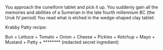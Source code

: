 You approach the cuneiform tablet and pick it up.
You suddenly gain all the memories and abilities of a Sumerian in the late fourth millennium BC (the Uruk IV period)
You read what is etched in the wedge-shaped clay tablet:

  Krabby Patty recipe:

  Bun +
  Lettuce +
  Tomato +
  Onion +
  Cheese +
  Pickles +
  Ketchup +
  Mayo +
  Mustard +
  Patty +
  ******** (redacted secret ingredient)
